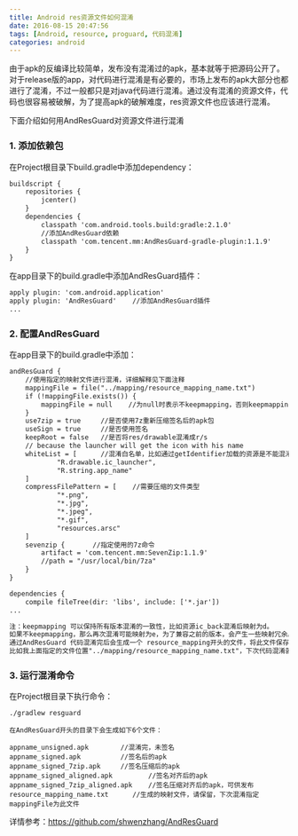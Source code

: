 ```yaml
---
title: Android res资源文件如何混淆
date: 2016-08-15 20:47:56
tags: [Android, resource, proguard, 代码混淆]
categories: android
---
```


由于apk的反编译比较简单，发布没有混淆过的apk，基本就等于把源码公开了。
对于release版的app，对代码进行混淆是有必要的，市场上发布的apk大部分也都进行了混淆，不过一般都只是对java代码进行混淆。通过没有混淆的资源文件，代码也很容易被破解，为了提高apk的破解难度，res资源文件也应该进行混淆。

下面介绍如何用AndResGuard对资源文件进行混淆

### 1. 添加依赖包
在Project根目录下build.gradle中添加dependency：

```xml
buildscript {
    repositories {
        jcenter()
    }
    dependencies {
        classpath 'com.android.tools.build:gradle:2.1.0'
        //添加AndResGuard依赖
        classpath 'com.tencent.mm:AndResGuard-gradle-plugin:1.1.9'
    }
}
```

在app目录下的build.gradle中添加AndResGuard插件：

```xml
apply plugin: 'com.android.application'
apply plugin: 'AndResGuard'    //添加AndResGuard插件
...
```

### 2. 配置AndResGuard
在app目录下的build.gradle中添加：

```xml
andResGuard {
    //使用指定的映射文件进行混淆，详细解释见下面注释
    mappingFile = file("../mapping/resource_mapping_name.txt")
    if (!mappingFile.exists()) {
        mappingFile = null    //为null时表示不keepmapping，否则keepmapping
    }
    use7zip = true     //是否使用7z重新压缩签名后的apk包
    useSign = true     //是否使用签名
    keepRoot = false   //是否将res/drawable混淆成r/s
    // because the launcher will get the icon with his name
    whiteList = [      //混淆白名单，比如通过getIdentifier加载的资源是不能混淆的
            "R.drawable.ic_launcher",
            "R.string.app_name"
    ]
    compressFilePattern = [    //需要压缩的文件类型
            "*.png",
            "*.jpg",
            "*.jpeg",
            "*.gif",
            "resources.arsc"
    ]
    sevenzip {       //指定使用的7z命令
        artifact = 'com.tencent.mm:SevenZip:1.1.9'
        //path = "/usr/local/bin/7za"
    }
}

dependencies {
    compile fileTree(dir: 'libs', include: ['*.jar'])
...

注：keepmapping 可以保持所有版本混淆的一致性，比如资源ic_back混淆后映射为d。
如果不keepmapping，那么再次混淆可能映射为e，为了兼容之前的版本，会产生一些映射冗余。
通过AndResGuard 代码混淆完后会生成一个 resource_mapping开头的文件，将此文件保存下来。
比如我上面指定的文件位置"../mapping/resource_mapping_name.txt"，下次代码混淆就会以这个映射文件为基础。
```

### 3. 运行混淆命令
在Project根目录下执行命令：
```
./gradlew resguard

在AndResGuard开头的目录下会生成如下6个文件：

appname_unsigned.apk        //混淆完，未签名
appname_signed.apk          //签名后的apk
appname_signed_7zip.apk     //签名压缩后的apk
appname_signed_aligned.apk         //签名对齐后的apk
appname_signed_7zip_aligned.apk    //签名压缩对齐后的apk，可供发布
resource_mapping_name.txt      //生成的映射文件，请保留，下次混淆指定mappingFile为此文件
```

详情参考：https://github.com/shwenzhang/AndResGuard
